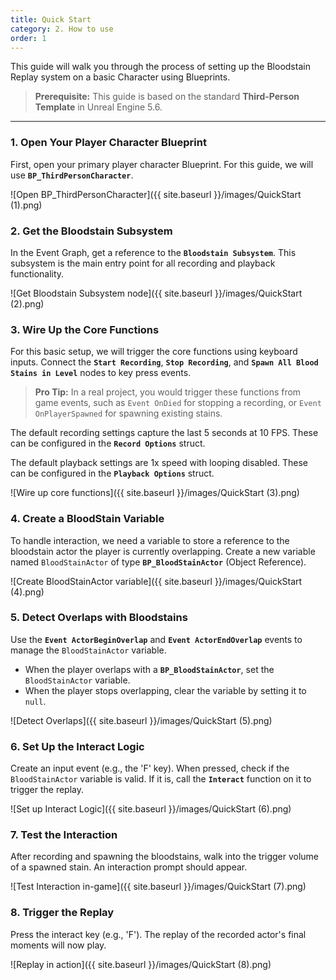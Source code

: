 ```yaml
---
title: Quick Start
category: 2. How to use
order: 1
---
```


This guide will walk you through the process of setting up the Bloodstain Replay system on a basic Character using Blueprints.

> **Prerequisite:** This guide is based on the standard **Third-Person Template** in Unreal Engine 5.6.

---

### 1. Open Your Player Character Blueprint

First, open your primary player character Blueprint. For this guide, we will use **`BP_ThirdPersonCharacter`**.

![Open BP_ThirdPersonCharacter]({{ site.baseurl }}/images/QuickStart (1).png)

### 2. Get the Bloodstain Subsystem

In the Event Graph, get a reference to the **`Bloodstain Subsystem`**. This subsystem is the main entry point for all recording and playback functionality.

![Get Bloodstain Subsystem node]({{ site.baseurl }}/images/QuickStart (2).png)

### 3. Wire Up the Core Functions

For this basic setup, we will trigger the core functions using keyboard inputs. Connect the **`Start Recording`**, **`Stop Recording`**, and **`Spawn All Blood Stains in Level`** nodes to key press events.

> **Pro Tip:** In a real project, you would trigger these functions from game events, such as `Event OnDied` for stopping a recording, or `Event OnPlayerSpawned` for spawning existing stains.

The default recording settings capture the last 5 seconds at 10 FPS. These can be configured in the **`Record Options`** struct.

The default playback settings are 1x speed with looping disabled. These can be configured in the **`Playback Options`** struct.

![Wire up core functions]({{ site.baseurl }}/images/QuickStart (3).png)

### 4. Create a BloodStain Variable

To handle interaction, we need a variable to store a reference to the bloodstain actor the player is currently overlapping. Create a new variable named `BloodStainActor` of type **`BP_BloodStainActor`** (Object Reference).

![Create BloodStainActor variable]({{ site.baseurl }}/images/QuickStart (4).png)

### 5. Detect Overlaps with Bloodstains

Use the **`Event ActorBeginOverlap`** and **`Event ActorEndOverlap`** events to manage the `BloodStainActor` variable.

-   When the player overlaps with a **`BP_BloodStainActor`**, set the `BloodStainActor` variable.
-   When the player stops overlapping, clear the variable by setting it to `null`.

![Detect Overlaps]({{ site.baseurl }}/images/QuickStart (5).png)

### 6. Set Up the Interact Logic

Create an input event (e.g., the 'F' key). When pressed, check if the `BloodStainActor` variable is valid. If it is, call the **`Interact`** function on it to trigger the replay.

![Set up Interact Logic]({{ site.baseurl }}/images/QuickStart (6).png)

### 7. Test the Interaction

After recording and spawning the bloodstains, walk into the trigger volume of a spawned stain. An interaction prompt should appear.

![Test Interaction in-game]({{ site.baseurl }}/images/QuickStart (7).png)

### 8. Trigger the Replay

Press the interact key (e.g., 'F'). The replay of the recorded actor's final moments will now play.

![Replay in action]({{ site.baseurl }}/images/QuickStart (8).png)
